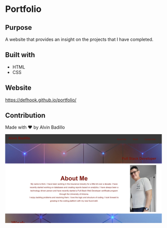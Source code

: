 # Portfolio

## Purpose
A website that provides an insight on the projects that I have completed.

## Built with
* HTML
* CSS

## Website
https://defhook.github.io/portfolio/

## Contribution 
Made with ❤️ by Alvin Badillo

![](/assets/images/Screenshotsite.png)
